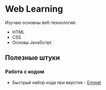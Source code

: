 # Web Learning
Изучаю основны веб-технологий:
- HTML
- CSS
- Основы JavaScript

## Полезные штуки
### Работа с кодом
- Быстрый набор кода при верстке - [Emmet](https://emmet.io/)